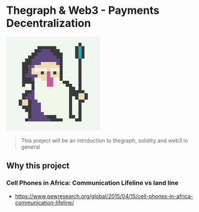 # Thegraph & Web3 - Payments Decentralization

![preview](TheGraph_logo.png)

> This project will be an intriduction to thegraph, solidity and web3 in general

## Why this project

### Cell Phones in Africa: Communication Lifeline vs land line

- https://www.pewresearch.org/global/2015/04/15/cell-phones-in-africa-communication-lifeline/

